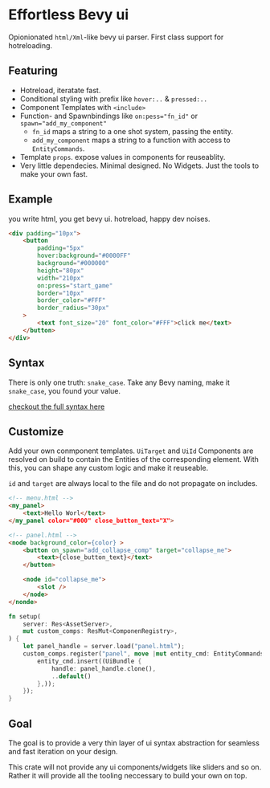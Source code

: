 # Effortless Bevy ui

Opionionated `html/Xml`-like bevy ui parser. First class support for hotreloading.

## Featuring

-   Hotreload, iteratate fast.
-   Conditional styling with prefix like `hover:..` & `pressed:..`
-   Component Templates with `<include>`
-   Function- and Spawnbindings like `on:pess="fn_id"` or `spawn="add_my_component"`
    -   `fn_id` maps a string to a one shot system, passing the entity.
    -   `add_my_component` maps a string to a function with access to `EntityCommands`.
-   Template `props`. expose values in components for reuseablity.
-   Very little dependecies. Minimal designed. No Widgets. Just the tools to make your own fast.

## Example

you write html, you get bevy ui. hotreload, happy dev noises.

```html
<div padding="10px">
    <button
        padding="5px"
        hover:background="#0000FF"
        background="#000000"
        height="80px"
        width="210px"
        on:press="start_game"
        border="10px"
        border_color="#FFF"
        border_radius="30px"
    >
        <text font_size="20" font_color="#FFF">click me</text>
    </button>
</div>
```

## Syntax

There is only one truth: `snake_case`. Take any Bevy naming, make it `snake_case`, you found your value.

[checkout the full syntax here](docs/syntax.md)

## Customize

Add your own conmponent templates. `UiTarget` and `UiId` Components are resolved on build to contain the
Entities of the corresponding element. With this, you can shape any custom logic and make it reuseable.

`id` and `target` are always local to the file and do not propagate on includes.

```html
<!-- menu.html -->
<my_panel>
    <text>Hello Worl</text>
</my_panel color="#000" close_button_text="X">
```

```html
<!-- panel.html -->
<node background_color={color} >
    <button on_spawn="add_collapse_comp" target="collapse_me">
        <text>{close_button_text}</text>
    </button>

    <node id="collapse_me">
        <slot />
    </node>
</nonde>
```

```rust
fn setup(
    server: Res<AssetServer>,
    mut custom_comps: ResMut<ComponenRegistry>,
) {
    let panel_handle = server.load("panel.html");
    custom_comps.register("panel", move |mut entity_cmd: EntityCommands| {
        entity_cmd.insert((UiBundle {
            handle: panel_handle.clone(),
            ..default()
        },));
    });
}
```

## Goal

The goal is to provide a very thin layer of ui syntax abstraction for seamless and fast iteration on your design.

This crate will not provide any ui components/widgets like sliders and so on. Rather it will provide all the tooling neccessary to build your own
on top.
